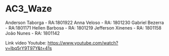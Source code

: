 # AC3_Waze

Anderson Taborga - RA:1801922
Anna Veloso - RA: 1801230
Gabriel Bezerra - RA:1801171
Hellen Barbosa - RA: 1801219
Jefferson Xinenes - RA: 1801158
João Nunes - RA: 1801142

Link vídeo Youtube: https://www.youtube.com/watch?v=lbq5rY9T97Y&t=41s

